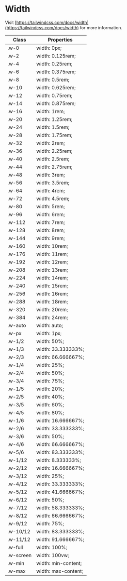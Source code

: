 # Width

Visit [https://tailwindcss.com/docs/width](https://tailwindcss.com/docs/width) for more information.

| Class     | Properties          |
| --------- | ------------------- |
| .w-0      | width: 0px;         |
| .w-2      | width: 0.125rem;    |
| .w-4      | width: 0.25rem;     |
| .w-6      | width: 0.375rem;    |
| .w-8      | width: 0.5rem;      |
| .w-10     | width: 0.625rem;    |
| .w-12     | width: 0.75rem;     |
| .w-14     | width: 0.875rem;    |
| .w-16     | width: 1rem;        |
| .w-20     | width: 1.25rem;     |
| .w-24     | width: 1.5rem;      |
| .w-28     | width: 1.75rem;     |
| .w-32     | width: 2rem;        |
| .w-36     | width: 2.25rem;     |
| .w-40     | width: 2.5rem;      |
| .w-44     | width: 2.75rem;     |
| .w-48     | width: 3rem;        |
| .w-56     | width: 3.5rem;      |
| .w-64     | width: 4rem;        |
| .w-72     | width: 4.5rem;      |
| .w-80     | width: 5rem;        |
| .w-96     | width: 6rem;        |
| .w-112    | width: 7rem;        |
| .w-128    | width: 8rem;        |
| .w-144    | width: 9rem;        |
| .w-160    | width: 10rem;       |
| .w-176    | width: 11rem;       |
| .w-192    | width: 12rem;       |
| .w-208    | width: 13rem;       |
| .w-224    | width: 14rem;       |
| .w-240    | width: 15rem;       |
| .w-256    | width: 16rem;       |
| .w-288    | width: 18rem;       |
| .w-320    | width: 20rem;       |
| .w-384    | width: 24rem;       |
| .w-auto   | width: auto;        |
| .w-px     | width: 1px;         |
| .w-1/2    | width: 50%;         |
| .w-1/3    | width: 33.333333%;  |
| .w-2/3    | width: 66.666667%;  |
| .w-1/4    | width: 25%;         |
| .w-2/4    | width: 50%;         |
| .w-3/4    | width: 75%;         |
| .w-1/5    | width: 20%;         |
| .w-2/5    | width: 40%;         |
| .w-3/5    | width: 60%;         |
| .w-4/5    | width: 80%;         |
| .w-1/6    | width: 16.666667%;  |
| .w-2/6    | width: 33.333333%;  |
| .w-3/6    | width: 50%;         |
| .w-4/6    | width: 66.666667%;  |
| .w-5/6    | width: 83.333333%;  |
| .w-1/12   | width: 8.333333%;   |
| .w-2/12   | width: 16.666667%;  |
| .w-3/12   | width: 25%;         |
| .w-4/12   | width: 33.333333%;  |
| .w-5/12   | width: 41.666667%;  |
| .w-6/12   | width: 50%;         |
| .w-7/12   | width: 58.333333%;  |
| .w-8/12   | width: 66.666667%;  |
| .w-9/12   | width: 75%;         |
| .w-10/12  | width: 83.333333%;  |
| .w-11/12  | width: 91.666667%;  |
| .w-full   | width: 100%;        |
| .w-screen | width: 100vw;       |
| .w-min    | width: min-content; |
| .w-max    | width: max-content; |
